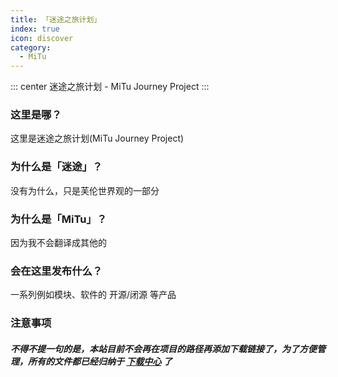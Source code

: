 ```yaml
---
title: 「迷途之旅计划」
index: true
icon: discover
category:
  - MiTu
---
```


::: center
迷途之旅计划 - MiTu Journey Project
:::

### 这里是哪？
这里是迷途之旅计划(MiTu Journey Project)

### 为什么是「迷途」？
没有为什么，只是芙伦世界观的一部分

### 为什么是「MiTu」？
因为我不会翻译成其他的

### 会在这里发布什么？
一系列例如模块、软件的 开源/闭源 等产品

### 注意事项
##### 不得不提一句的是，本站目前不会再在项目的路径再添加下载链接了，为了方便管理，所有的文件都已经归纳于 [下载中心](./../file.html) 了
